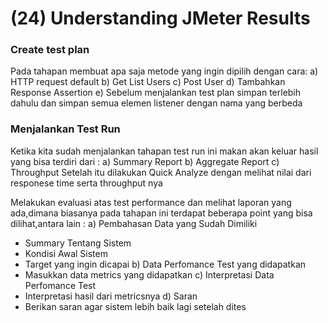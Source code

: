 # (24) Understanding JMeter Results

### Create test plan

Pada tahapan membuat apa saja metode yang ingin dipilih dengan cara:
a) HTTP request default
b) Get List Users
c) Post User
d) Tambahkan Response Assertion
e) Sebelum menjalankan test plan simpan terlebih dahulu dan simpan semua elemen listener dengan nama yang berbeda

### Menjalankan Test Run

Ketika kita sudah menjalankan tahapan test run ini makan akan keluar hasil yang bisa terdiri dari :
a) Summary Report
b) Aggregate Report
c) Throughput Setelah itu dilakukan Quick Analyze dengan melihat nilai dari responese time serta throughput nya

Melakukan evaluasi atas test performance dan melihat laporan yang ada,dimana biasanya pada tahapan ini terdapat beberapa point yang bisa dilihat,antara lain :
a) Pembahasan Data yang Sudah Dimiliki
- Summary Tentang Sistem
- Kondisi Awal Sistem
- Target yang ingin dicapai
b) Data Perfomance Test yang didapatkan
- Masukkan data metrics yang didapatkan
c) Interpretasi Data Perfomance Test
- Interpretasi hasil dari metricsnya
d) Saran
- Berikan saran agar sistem lebih baik lagi setelah dites